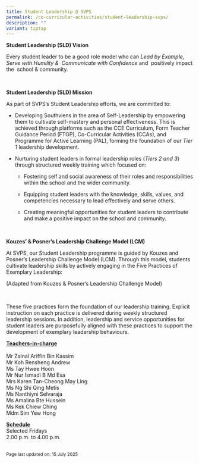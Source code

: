 ```yaml
---
title: Student Leadership @ SVPS
permalink: /co-curricular-activities/student-leadership-svps/
description: ""
variant: tiptap
---
```

<p></p>
<p><strong>Student Leadership (SLD) Vision</strong>
</p>
<p>Every student leader to be a good role model who can <em>Lead by Example, Serve with Humility &amp;&nbsp; Communicate with Confidence </em>and&nbsp;
positively impact the&nbsp; school &amp; community.</p>
<p><strong>&nbsp;</strong>
</p>
<p><strong>Student Leadership (SLD) Mission</strong>
</p>
<p>As part of SVPS’s Student Leadership efforts, we are committed to:</p>
<ul data-tight="true" class="tight">
<li>
<p>Developing Southviens in the area of Self-Leadership by empowering them
to cultivate self-mastery and personal effectiveness. This is achieved
through platforms such as the CCE Curriculum, Form Teacher Guidance Period
(FTGP), Co-Curricular Activities (CCAs), and Programme for Active Learning
(PAL), forming the foundation of our <em>Tier 1</em> leadership development.</p>
</li>
<li>
<p>Nurturing student leaders in formal leadership roles (<em>Tiers 2 and 3</em>)
through structured weekly training which focused on:</p>
<ul data-tight="true" class="tight">
<li>
<p>Fostering self and social awareness of their roles and responsibilities
within the school and the wider community.</p>
</li>
<li>
<p>Equipping student leaders with the knowledge, skills, values, and competencies
necessary to lead effectively and serve others.</p>
</li>
<li>
<p>Creating meaningful opportunities for student leaders to contribute and
make a positive impact on the school and community.</p>
</li>
</ul>
</li>
</ul>
<p><strong>&nbsp;</strong>
</p>
<p><strong>Kouzes’ &amp; Posner’s Leadership Challenge Model (LCM)</strong>
</p>
<p>At SVPS, our Student Leadership programme is guided by Kouzes and Posner’s
Leadership Challenge Model (LCM). Through this model, students cultivate
leadership skills by actively engaging in the Five Practices of Exemplary
Leadership:</p>
<p></p>
<p>(Adapted from Kouzes &amp; Posner’s Leadership Challenge Model)</p>
<p>&nbsp;</p>
<p>These five practices form the foundation of our leadership training. Explicit
instruction on each practice is delivered during weekly structured leadership
sessions. In addition, leadership and service opportunities for student
leaders are purposefully aligned with these practices to support the development
of exemplary leadership behaviours.</p>
<p></p>
<p><strong><u>Teachers-in-charge</u></strong>
<br>
<br>Mr Zainal Ariffin Bin Kassim
<br>Mr Koh Rensheng Andrew
<br>Ms Tay Hwee Hoon
<br>Mr Nur Ismadi B Md Esa
<br>Mrs Karen Tan-Cheong May Ling
<br>Ms Ng Shi Qing Metis
<br>Ms Nanthiyni Selvaraja
<br>Ms Amalina Bte Hussein
<br>Ms Kek Chiew Ching
<br>Mdm Sim Yew Hong</p>
<p><strong><u>Schedule</u></strong>
<br>Selected Fridays
<br>2.00 p.m. to 4.00 p.m.</p>
<p>
<br><sup>Page last updated on: 15 July 2025</sup>
</p>